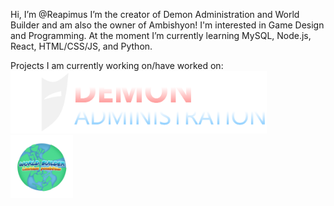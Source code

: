 Hi, I’m @Reapimus
I’m the creator of Demon Administration and World Builder and am also the owner of Ambishyon! I'm interested in Game Design and Programming.
At the moment I’m currently learning MySQL, Node.js, React, HTML/CSS/JS, and Python.

Projects I am currently working on/have worked on:
<br/>
[<img src="projects/demon-administration.png?raw=true" alt="Demon Administration" width="410" height="100"/>](https://github.com/Reapimus/Reapimus#work-in-progress)
[<img src="projects/world-builder.png?raw=true" alt="World Builder" width="100" height="100"/>](https://roblox.com/games/4777536773/World-Builder)
